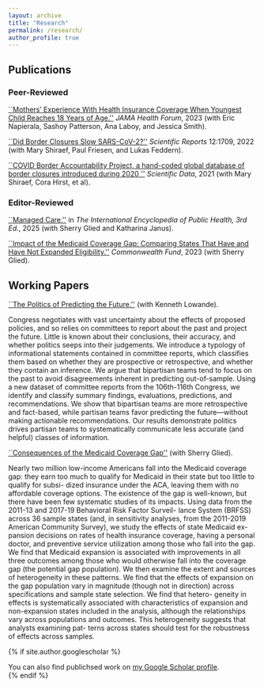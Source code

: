 ```yaml
---
layout: archive
title: "Research"
permalink: /research/
author_profile: true
---
```


## Publications
### Peer-Reviewed
[``Mothers’ Experience With Health Insurance Coverage When Youngest Child Reaches 18 Years of Age.''](https://jamanetwork.com/journals/jama-health-forum/fullarticle/2801477?utm_campaign=articlePDF&utm_medium=articlePDFlink&utm_source=articlePDF&utm_content=jamahealthforum.2022.5514) _JAMA Health Forum_, 2023 (with Eric Napierala, Sashoy Patterson, Ana Laboy, and Jessica Smith).

[``Did Border Closures Slow SARS-CoV-2?''](https://www.nature.com/articles/s41598-022-05482-7) _Scientific Reports_ 12:1709, 2022 (with Mary Shiraef, Paul Friesen, and Lukas Feddern).

[``COVID Border Accountability Project, a hand-coded global database of border closures introduced during 2020
''](https://www.nature.com/articles/s41597-021-01031-5) _Scientific Data_, 2021 (with Mary Shiraef, Cora Hirst, et al).

### Editor-Reviewed
[``Managed Care.''](https://www.sciencedirect.com/science/article/pii/B9780323999670000302) in _The International Encyclopedia of Public Health, 3rd Ed._, 2025 (with Sherry Glied and Katharina Janus).

[``Impact of the Medicaid Coverage Gap: Comparing States That Have and Have Not Expanded Eligibility.''](https://www.commonwealthfund.org/publications/issue-briefs/2023/sep/impact-medicaid-coverage-gap-comparing-states-have-and-have-not) _Commonwealth Fund_, 2023 (with Sherry Glied).

[]()

## Working Papers
[``The Politics of Predicting the Future.''](https://lowande.polisci.lsa.umich.edu/future.pdf) (with Kenneth Lowande).

Congress negotiates with vast uncertainty about the effects of proposed policies, and so
relies on committees to report about the past and project the future. Little is known about
their conclusions, their accuracy, and whether politics seeps into their judgements. We
introduce a typology of informational statements contained in committee reports, which
classifies them based on whether they are prospective or retrospective, and whether they
contain an inference. We argue that bipartisan teams tend to focus on the past to avoid
disagreements inherent in predicting out-of-sample. Using a new dataset of committee
reports from the 106th-116th Congress, we identify and classify summary findings, evaluations, predictions, and recommendations. We show that bipartisan teams are more retrospective and fact-based, while partisan teams favor predicting the future—without making actionable recommendations. Our results demonstrate politics drives partisan teams
to systematically communicate less accurate (and helpful) classes of information.

[``Consequences of the Medicaid Coverage Gap''](https://www.dropbox.com/scl/fi/hee98sp6pl38qv6xox31u/glied-weiss2024.pdf?rlkey=sahsifw6rnljisc0rv4efdquq&e=1&st=9t3lbad9&dl=0) (with Sherry Glied).

Nearly two million low-income Americans fall into the Medicaid coverage gap: they
earn too much to qualify for Medicaid in their state but too little to qualify for subsi-
dized insurance under the ACA, leaving them with no affordable coverage options.
The existence of the gap is well-known, but there have been few systematic studies of
its impacts. Using data from the 2011-13 and 2017-19 Behavioral Risk Factor Surveil-
lance System (BRFSS) across 36 sample states (and, in sensitivity analyses, from the
2011-2019 American Community Survey), we study the effects of state Medicaid ex-
pansion decisions on rates of health insurance coverage, having a personal doctor,
and preventive service utilization among those who fall into the gap. We find that
Medicaid expansion is associated with improvements in all three outcomes among
those who would otherwise fall into the coverage gap (the potential gap population).
We then examine the extent and sources of heterogeneity in these patterns. We find
that the effects of expansion on the gap population vary in magnitude (though not
in direction) across specifications and sample state selection. We find that hetero-
geneity in effects is systematically associated with characteristics of expansion and
non-expansion states included in the analysis, although the relationships vary across
populations and outcomes. This heterogeneity suggests that analysts examining pat-
terns across states should test for the robustness of effects across samples.

{% if site.author.googlescholar %}
  <div class="wordwrap">You can also find publichsed work on <a href="{{site.author.googlescholar}}">my Google Scholar profile</a>.</div>
{% endif %}


